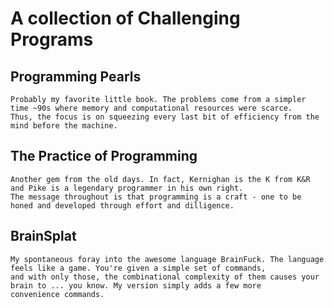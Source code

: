 # A collection of Challenging Programs

## Programming Pearls

    Probably my favorite little book. The problems come from a simpler time ~90s where memory and computational resources were scarce. 
    Thus, the focus is on squeezing every last bit of efficiency from the mind before the machine.

## The Practice of Programming
    
    Another gem from the old days. In fact, Kernighan is the K from K&R and Pike is a legendary programmer in his own right.
    The message throughout is that programming is a craft - one to be honed and developed through effort and dilligence.

## BrainSplat

    My spontaneous foray into the awesome language BrainFuck. The language feels like a game. You're given a simple set of commands, 
    and with only those, the combinational complexity of them causes your brain to ... you know. My version simply adds a few more 
    convenience commands.


